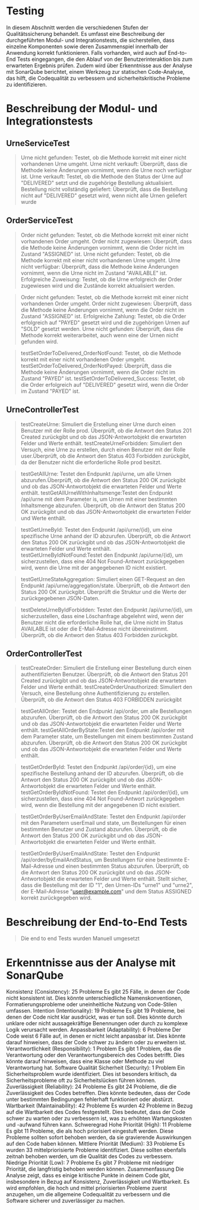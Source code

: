 # Testing

In diesem Abschnitt werden die verschiedenen Stufen der Qualitätssicherung behandelt. Es umfasst eine Beschreibung der durchgeführten Modul- und Integrationstests, die sicherstellen, dass einzelne Komponenten sowie deren Zusammenspiel innerhalb der Anwendung korrekt funktionieren. Falls vorhanden, wird auch auf End-to-End Tests eingegangen, die den Ablauf von der Benutzerinteraktion bis zum erwarteten Ergebnis prüfen. Zudem wird über Erkenntnisse aus der Analyse mit SonarQube berichtet, einem Werkzeug zur statischen Code-Analyse, das hilft, die Codequalität zu verbessern und sicherheitskritische Probleme zu identifizieren.

# Beschreibung der Modul- und Integrationstests 

## UrneServiceTest
>Urne nicht gefunden: Testet, ob die Methode korrekt mit einer nicht vorhandenen Urne umgeht.
>Urne nicht verkauft: Überprüft, dass die Methode keine Änderungen vornimmt, wenn die Urne noch verfügbar ist.
>Urne verkauft: Testet, ob die Methode den Status der Urne auf "DELIVERED" setzt und die zugehörige Bestellung aktualisiert.
>Bestellung nicht vollständig geliefert: Überprüft, dass die Bestellung nicht auf "DELIVERED" gesetzt wird, wenn nicht alle Urnen geliefert wurde

## OrderServiceTest
>Order nicht gefunden: Testet, ob die Methode korrekt mit einer nicht vorhandenen Order umgeht.
>Order nicht zugewiesen: Überprüft, dass die Methode keine Änderungen vornimmt, wenn die Order nicht im Zustand "ASSIGNED" ist.
>Urne nicht gefunden: Testet, ob die Methode korrekt mit einer nicht vorhandenen Urne umgeht.
>Urne nicht verfügbar: Überprüft, dass die Methode keine Änderungen vornimmt, wenn die Urne nicht im Zustand "AVAILABLE" ist.
>Erfolgreiche Zuweisung: Testet, ob die Urne erfolgreich der Order zugewiesen wird und die Zustände korrekt aktualisiert werden.

>Order nicht gefunden: Testet, ob die Methode korrekt mit einer nicht vorhandenen Order umgeht.
>Order nicht zugewiesen: Überprüft, dass die Methode keine Änderungen vornimmt, wenn die Order nicht im Zustand "ASSIGNED" ist.
>Erfolgreiche Zahlung: Testet, ob die Order erfolgreich auf "PAYED" gesetzt wird und die zugehörigen Urnen auf "SOLD" gesetzt werden.
>Urne nicht gefunden: Überprüft, dass die Methode korrekt weiterarbeitet, auch wenn eine der Urnen nicht gefunden wird.

>testSetOrderToDelivered_OrderNotFound: Testet, ob die Methode korrekt mit einer nicht vorhandenen Order umgeht.
>testSetOrderToDelivered_OrderNotPayed: Überprüft, dass die Methode keine Änderungen vornimmt, wenn die Order nicht im Zustand "PAYED" ist.
>testSetOrderToDelivered_Success: Testet, ob die Order erfolgreich auf "DELIVERED" gesetzt wird, wenn die Order im Zustand "PAYED" ist.

## UrneControllerTest
>testCreateUrne: Simuliert die Erstellung einer Urne durch einen Benutzer mit der Rolle prod. Überprüft, ob die Antwort den Status 201 Created zurückgibt und ob das JSON-Antwortobjekt die erwarteten Felder und Werte enthält.
>testCreateUrneForbidden: Simuliert den Versuch, eine Urne zu erstellen, durch einen Benutzer mit der Rolle user.Überprüft, ob die Antwort den Status 403 Forbidden zurückgibt, da der Benutzer nicht die erforderliche Rolle prod besitzt.

>testGetAllUrne: Testet den Endpunkt /api/urne, um alle Urnen abzurufen.Überprüft, ob die Antwort den Status 200 OK zurückgibt und ob das JSON-Antwortobjekt die erwarteten Felder und Werte enthält.
>testGetAllUrneWithInhaltsmenge:Testet den Endpunkt /api/urne mit dem Parameter is, um Urnen mit einer bestimmten Inhaltsmenge abzurufen.
Überprüft, ob die Antwort den Status 200 OK zurückgibt und ob das JSON-Antwortobjekt die erwarteten Felder und Werte enthält.

>testGetUrneById: Testet den Endpunkt /api/urne/{id}, um eine spezifische Urne anhand der ID abzurufen.
Überprüft, ob die Antwort den Status 200 OK zurückgibt und ob das JSON-Antwortobjekt die erwarteten Felder und Werte enthält.
>testGetUrneByIdNotFound:Testet den Endpunkt /api/urne/{id}, um sicherzustellen, dass eine 404 Not Found-Antwort zurückgegeben wird, wenn die Urne mit der angegebenen ID nicht existiert.

>testGetUrneStateAggregation: Simuliert einen GET-Request an den Endpunkt /api/urne/aggregation/state. Überprüft, ob die Antwort den Status 200 OK zurückgibt. Überprüft die Struktur und die Werte der zurückgegebenen JSON-Daten.

>testDeleteUrneByIdForbidden: Testet den Endpunkt /api/urne/{id}, um sicherzustellen, dass eine Löschanfrage abgelehnt wird, wenn der Benutzer nicht die erforderliche Rolle hat, die Urne nicht im Status AVAILABLE ist oder die E-Mail-Adresse nicht übereinstimmt. Überprüft, ob die Antwort den Status 403 Forbidden zurückgibt.

## OrderControllerTest
>testCreateOrder: Simuliert die Erstellung einer Bestellung durch einen authentifizierten Benutzer.
Überprüft, ob die Antwort den Status 201 Created zurückgibt und ob das JSON-Antwortobjekt die erwarteten Felder und Werte enthält.
>testCreateOrderUnauthorized: Simuliert den Versuch, eine Bestellung ohne Authentifizierung zu erstellen.
Überprüft, ob die Antwort den Status 403 FORBIDDEN zurückgibt

>testGetAllOrder: Testet den Endpunkt /api/order, um alle Bestellungen abzurufen.
Überprüft, ob die Antwort den Status 200 OK zurückgibt und ob das JSON-Antwortobjekt die erwarteten Felder und Werte enthält.
>testGetAllOrderByState:Testet den Endpunkt /api/order mit dem Parameter state, um Bestellungen mit einem bestimmten Zustand abzurufen.
Überprüft, ob die Antwort den Status 200 OK zurückgibt und ob das JSON-Antwortobjekt die erwarteten Felder und Werte enthält.

>testGetOrderById: Testet den Endpunkt /api/order/{id}, um eine spezifische Bestellung anhand der ID abzurufen.
Überprüft, ob die Antwort den Status 200 OK zurückgibt und ob das JSON-Antwortobjekt die erwarteten Felder und Werte enthält.
>testGetOrderByIdNotFound: Testet den Endpunkt /api/order/{id}, um sicherzustellen, dass eine 404 Not Found-Antwort zurückgegeben wird, wenn die Bestellung mit der angegebenen ID nicht existiert.

>testGetOrderByUserEmailAndState: Testet den Endpunkt /api/order mit den Parametern userEmail und state, um Bestellungen für einen bestimmten Benutzer und Zustand abzurufen.
Überprüft, ob die Antwort den Status 200 OK zurückgibt und ob das JSON-Antwortobjekt die erwarteten Felder und Werte enthält.

>testGetOrderByUserEmailAndState: Testet den Endpunkt /api/order/byEmailAndStatus, um Bestellungen für eine bestimmte E-Mail-Adresse und einen bestimmten Status abzurufen. Überprüft, ob die Antwort den Status 200 OK zurückgibt und ob das JSON-Antwortobjekt die erwarteten Felder und Werte enthält. Stellt sicher, dass die Bestellung mit der ID "1", den Urnen-IDs "urne1" und "urne2", der E-Mail-Adresse "user@example.com" und dem Status ASSIGNED korrekt zurückgegeben wird.

# Beschreibung der End-to-End Tests 
>Die end to end Tests wurden Manuell umgesetzt
# Erkenntnisse aus der Analyse mit SonarQube
Konsistenz (Consistency): 25 Probleme
Es gibt 25 Fälle, in denen der Code nicht konsistent ist. Dies könnte unterschiedliche Namenskonventionen, Formatierungsprobleme oder uneinheitliche Nutzung von Code-Stilen umfassen.
Intention (Intentionality): 19 Probleme
Es gibt 19 Probleme, bei denen der Code nicht klar ausdrückt, was er tun soll. Dies könnte durch unklare oder nicht aussagekräftige Benennungen oder durch zu komplexe Logik verursacht werden.
Anpassbarkeit (Adaptability): 6 Probleme
Der Code weist 6 Fälle auf, in denen er nicht leicht anpassbar ist. Dies könnte darauf hinweisen, dass der Code schwer zu ändern oder zu erweitern ist.
Verantwortlichkeit (Responsibility): 1 Problem
Es gibt 1 Problem, das die Verantwortung oder den Verantwortungsbereich des Codes betrifft. Dies könnte darauf hinweisen, dass eine Klasse oder Methode zu viel Verantwortung hat.
Software Qualität
Sicherheit (Security): 1 Problem
Ein Sicherheitsproblem wurde identifiziert. Dies ist besonders kritisch, da Sicherheitsprobleme oft zu Sicherheitslücken führen können.
Zuverlässigkeit (Reliability): 24 Probleme
Es gibt 24 Probleme, die die Zuverlässigkeit des Codes betreffen. Dies könnte bedeuten, dass der Code unter bestimmten Bedingungen fehlerhaft funktioniert oder abstürzt.
Wartbarkeit (Maintainability): 42 Probleme
Es wurden 42 Probleme in Bezug auf die Wartbarkeit des Codes festgestellt. Dies bedeutet, dass der Code schwer zu warten oder zu verbessern ist, was zu erhöhten Wartungskosten und -aufwand führen kann.
Schweregrad
Hohe Priorität (High): 11 Probleme
Es gibt 11 Probleme, die als hoch priorisiert eingestuft werden. Diese Probleme sollten sofort behoben werden, da sie gravierende Auswirkungen auf den Code haben können.
Mittlere Priorität (Medium): 33 Probleme
Es wurden 33 mittelpriorisierte Probleme identifiziert. Diese sollten ebenfalls zeitnah behoben werden, um die Qualität des Codes zu verbessern.
Niedrige Priorität (Low): 7 Probleme
Es gibt 7 Probleme mit niedriger Priorität, die langfristig behoben werden können.
Zusammenfassung
Die Analyse zeigt, dass es einige kritische Punkte in deinem Code gibt, insbesondere in Bezug auf Konsistenz, Zuverlässigkeit und Wartbarkeit. Es wird empfohlen, die hoch und mittel priorisierten Probleme zuerst anzugehen, um die allgemeine Codequalität zu verbessern und die Software sicherer und zuverlässiger zu machen.